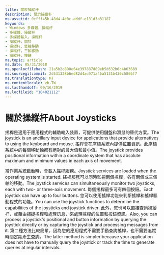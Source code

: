 ```yaml
---
title: 關於操縱杆
description: 關於操縱杆
ms.assetid: 0cfff45b-48d4-4e0c-addf-e131d3a31187
keywords:
- Windows 多媒體，操縱杆
- 多媒體、操縱杆
- 多媒體輸入，操縱杆
- 操縱杆，關於
- 操縱杆、雙軸移動
- 操縱杆，三軸移動
- 操縱杆，按鈕
ms.topic: article
ms.date: 05/31/2018
ms.openlocfilehash: 21a5b2c890e64e397887d89eb5d632b6c4b63689
ms.sourcegitcommit: 2d531328b6ed82d4ad971a45a5131b430c5866f7
ms.translationtype: MT
ms.contentlocale: zh-TW
ms.lasthandoff: 09/16/2019
ms.locfileid: "104021112"
---
```

# <a name="about-joysticks"></a><span data-ttu-id="b3966-110">關於操縱杆</span><span class="sxs-lookup"><span data-stu-id="b3966-110">About Joysticks</span></span>

<span data-ttu-id="b3966-111">搖桿是適用于應用程式的輔助輸入裝置，可提供使用鍵盤和滑鼠的替代方案。</span><span class="sxs-lookup"><span data-stu-id="b3966-111">The joystick is an ancillary input device for applications that provide alternatives to using the keyboard and mouse.</span></span> <span data-ttu-id="b3966-112">搖桿會在座標系統內提供位置資訊，此座標系統中的每個移動軸都有絕對的最大值和最小值。</span><span class="sxs-lookup"><span data-stu-id="b3966-112">The joystick provides positional information within a coordinate system that has absolute maximum and minimum values in each axis of movement.</span></span>

<span data-ttu-id="b3966-113">當作業系統啟動時，會載入搖桿服務。</span><span class="sxs-lookup"><span data-stu-id="b3966-113">Joystick services are loaded when the operating system is started.</span></span> <span data-ttu-id="b3966-114">搖桿服務可以同時監視兩個搖桿，各有兩個或三個軸的移動。</span><span class="sxs-lookup"><span data-stu-id="b3966-114">The joystick services can simultaneously monitor two joysticks, each with two- or three-axis movement.</span></span> <span data-ttu-id="b3966-115">每個搖桿最多可有四個按鈕。</span><span class="sxs-lookup"><span data-stu-id="b3966-115">Each joystick can have up to four buttons.</span></span> <span data-ttu-id="b3966-116">您可以使用搖桿功能來判斷搖桿和搖桿驅動程式的功能。</span><span class="sxs-lookup"><span data-stu-id="b3966-116">You can use the joystick functions to determine the capabilities of the joysticks and joystick driver.</span></span> <span data-ttu-id="b3966-117">此外，您也可以直接查詢操縱杆，或藉由捕捉搖桿和處理訊息，來處理搖桿的位置和按鈕資訊。</span><span class="sxs-lookup"><span data-stu-id="b3966-117">Also, you can process a joystick's positional and button information by querying the joystick directly or by capturing the joystick and processing messages from it.</span></span> <span data-ttu-id="b3966-118">第二種方法比較簡單，因為您的應用程式不需要手動查詢搖桿，也不需要追蹤時間定期產生查詢。</span><span class="sxs-lookup"><span data-stu-id="b3966-118">The latter method is simpler because your application does not have to manually query the joystick or track the time to generate queries at regular intervals.</span></span>

 

 




